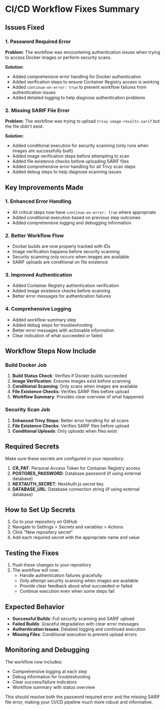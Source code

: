 # CI/CD Workflow Fixes Summary

## Issues Fixed

### 1. Password Required Error
**Problem**: The workflow was encountering authentication issues when trying to access Docker images or perform security scans.

**Solution**: 
- Added comprehensive error handling for Docker authentication
- Added verification steps to ensure Container Registry access is working
- Added `continue-on-error: true` to prevent workflow failures from authentication issues
- Added detailed logging to help diagnose authentication problems

### 2. Missing SARIF File Error
**Problem**: The workflow was trying to upload `trivy-image-results.sarif` but the file didn't exist.

**Solution**:
- Added conditional execution for security scanning (only runs when images are successfully built)
- Added image verification steps before attempting to scan
- Added file existence checks before uploading SARIF files
- Added comprehensive error handling for all Trivy scan steps
- Added debug steps to help diagnose scanning issues

## Key Improvements Made

### 1. Enhanced Error Handling
- All critical steps now have `continue-on-error: true` where appropriate
- Added conditional execution based on previous step outcomes
- Added comprehensive logging and debugging information

### 2. Better Workflow Flow
- Docker builds are now properly tracked with IDs
- Image verification happens before security scanning
- Security scanning only occurs when images are available
- SARIF uploads are conditional on file existence

### 3. Improved Authentication
- Added Container Registry authentication verification
- Added image existence checks before scanning
- Better error messages for authentication failures

### 4. Comprehensive Logging
- Added workflow summary step
- Added debug steps for troubleshooting
- Better error messages with actionable information
- Clear indication of what succeeded or failed

## Workflow Steps Now Include

### Build Docker Job
1. **Build Status Check**: Verifies if Docker builds succeeded
2. **Image Verification**: Ensures images exist before scanning
3. **Conditional Scanning**: Only scans when images are available
4. **File Existence Checks**: Verifies SARIF files before upload
5. **Workflow Summary**: Provides clear overview of what happened

### Security Scan Job
1. **Enhanced Trivy Steps**: Better error handling for all scans
2. **File Existence Checks**: Verifies SARIF files before upload
3. **Conditional Uploads**: Only uploads when files exist

## Required Secrets

Make sure these secrets are configured in your repository:

1. **CR_PAT**: Personal Access Token for Container Registry access
2. **POSTGRES_PASSWORD**: Database password (if using external database)
3. **NEXTAUTH_SECRET**: NextAuth.js secret key
4. **DATABASE_URL**: Database connection string (if using external database)

## How to Set Up Secrets

1. Go to your repository on GitHub
2. Navigate to Settings > Secrets and variables > Actions
3. Click "New repository secret"
4. Add each required secret with the appropriate name and value

## Testing the Fixes

1. Push these changes to your repository
2. The workflow will now:
   - Handle authentication failures gracefully
   - Only attempt security scanning when images are available
   - Provide clear feedback about what succeeded or failed
   - Continue execution even when some steps fail

## Expected Behavior

- **Successful Builds**: Full security scanning and SARIF upload
- **Failed Builds**: Graceful degradation with clear error messages
- **Authentication Issues**: Detailed logging and continued execution
- **Missing Files**: Conditional execution to prevent upload errors

## Monitoring and Debugging

The workflow now includes:
- Comprehensive logging at each step
- Debug information for troubleshooting
- Clear success/failure indicators
- Workflow summary with status overview

This should resolve both the password required error and the missing SARIF file error, making your CI/CD pipeline much more robust and informative.

